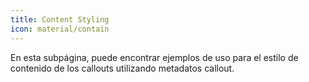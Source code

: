 ```yaml
---
title: Content Styling
icon: material/contain
---
```


En esta subpágina, puede encontrar ejemplos de uso para el estilo de contenido de los callouts utilizando metadatos callout.